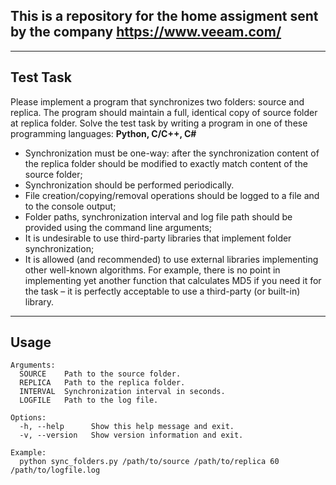 ## This is a repository for the home assigment sent by the company https://www.veeam.com/
___
## Test Task

Please implement a program that synchronizes two folders: source and replica. The
program should maintain a full, identical copy of source folder at replica folder.
Solve the test task by writing a program in one of these programming languages: **Python, C/C++, C#**

- Synchronization must be one-way: after the synchronization content of the
replica folder should be modified to exactly match content of the source
folder;
- Synchronization should be performed periodically.
- File creation/copying/removal operations should be logged to a file and to the
console output;
- Folder paths, synchronization interval and log file path should be provided
using the command line arguments;
- It is undesirable to use third-party libraries that implement folder
synchronization;
- It is allowed (and recommended) to use external libraries implementing other
well-known algorithms. For example, there is no point in implementing yet
another function that calculates MD5 if you need it for the task – it is
perfectly acceptable to use a third-party (or built-in) library.

___
## Usage
```
Arguments:
  SOURCE    Path to the source folder.
  REPLICA   Path to the replica folder.
  INTERVAL  Synchronization interval in seconds.
  LOGFILE   Path to the log file.

Options:
  -h, --help      Show this help message and exit.
  -v, --version   Show version information and exit.

Example:
  python sync_folders.py /path/to/source /path/to/replica 60 /path/to/logfile.log
```